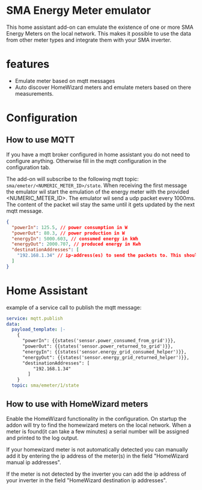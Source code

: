 # SMA Energy Meter emulator

This home assistant add-on can emulate the existence of one or more SMA Energy Meters on the local network. This makes it possible to use the data from other meter types and integrate them with your SMA inverter.

# features

* Emulate meter based on mqtt messages
* Auto discover HomeWizard meters and emulate meters based on there measurements.

# Configuration

## How to use MQTT

If you have a mqtt broker configured in home assistant you do not need to configure anything. Otherwise fill in the mqtt configuration in the configuration tab.

The add-on will subscribe to the following mqtt topic: `sma/emeter/<NUMERIC_METER_ID>/state`. When receiving the first message the emulator wil start the emulation of the energy meter with the provided <NUMERIC_METER_ID>. The emulator wil send a udp packet every 1000ms. The content of the packet wil stay the same until it gets updated by the next mqtt message.

```json
{
  "powerIn": 125.5, // power consumption in W
  "powerOut": 80.3, // power production in W
  "energyIn": 5000.603, // consumed energy in kWh
  "energyOut": 2000.707, // produced energy in Kwh
  "destinationAddresses": [
    "192.168.1.34" // ip-address(es) to send the packets to. This should be the ip of the inverter. If you leave this emtpy then multicast will be used. (multicast is not confirmed to work yet)
  ]
}
```

# Home Assistant

example of a service call to publish the mqtt message:

```yaml
service: mqtt.publish
data:
  payload_template: |-
    {
      "powerIn": {{states('sensor.power_consumed_from_grid')}},
      "powerOut": {{states('sensor.power_returned_to_grid')}},
      "energyIn": {{states('sensor.energy_grid_consumed_helper')}},
      "energyOut": {{states('sensor.energy_grid_returned_helper')}},
      "destinationAddresses": [
          "192.168.1.34"
        ]
    }
  topic: sma/emeter/1/state
```

## How to use with HomeWizard meters

Enable the HomeWizard functionality in the configuration. On startup the addon will try to find the homewizard meters on the local network. When a meter is found(it can take a few minutes) a serial number will be assigned and printed to the log output. 

If your homewizard meter is not automatically detected you can manually add it by entering the ip address of the meter(s) in the field "HomeWizard manual ip addresses".

If the meter is not detected by the inverter you can add the ip address of your inverter in the field "HomeWizard destination ip addresses". 